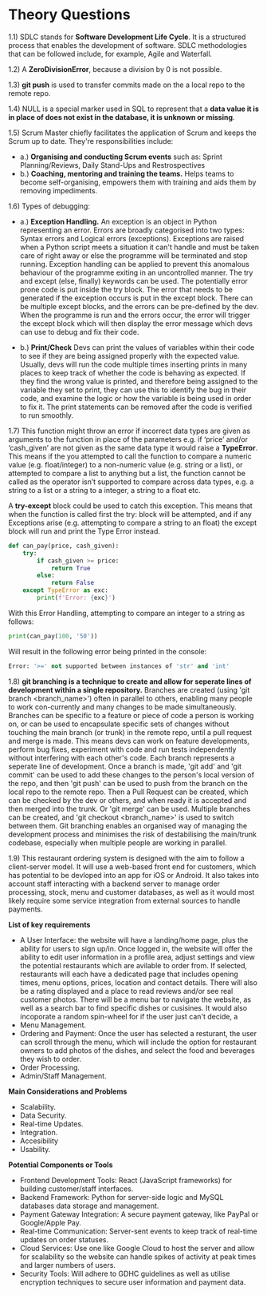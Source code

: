 # Theory Questions

1.1) SDLC stands for __Software Development Life Cycle__. It is a structured process that enables the development of software. SDLC methodologies that can be followed include, for example, Agile and Waterfall.

1.2) A __ZeroDivisionError__, because a division by 0 is not possible.

1.3) __git push__ is used to transfer commits made on the a local repo to the remote repo.

1.4) NULL is a special marker used in SQL to represent that a __data value it is in place of does not exist in the database, it is unknown or missing__.

1.5)	Scrum Master chiefly facilitates the application of Scrum and keeps the Scrum up to date. They're responsibilities include: 

- a.) __Organising and conducting Scrum events__ such as: Sprint Planning/Reviews, Daily Stand-Ups and Restrospectives
- b.) __Coaching, mentoring and training the teams.__ Helps teams to become self-organising, empowers them with training and aids them by removing impediments. 

1.6) Types of debugging:

- a.) __Exception Handling.__ An exception is an object in Python representing an error. Errors are broadly categorised into two types: Syntax errors and Logical errors (exceptions). Exceptions are raised when a Python script meets a situation it can't handle and must be taken care of right away or else the programme will be terminated and stop running. Exception handling can be applied to prevent this anomalous behaviour of the programme exiting in an uncontrolled manner. The try and except (else, finally) keywords can be used. The potentially error prone code is put inside the try block. The error that needs to be generated if the exception occurs is put in the except block. There can be multiple except blocks, and the errors can be pre-defined by the dev. When the programme is run and the errors occur, the error will trigger the except block which will then display the error message which devs can use to debug and fix their code.

- b.) __Print/Check__ Devs can print the values of variables within their code to see if they are being assigned properly with the expected value. Usually, devs will run the code multiple times inserting prints in many places to keep track of whether the code is behaving as expected. If they find the wrong value is printed, and therefore being assigned to the variable they set to print, they can use this to identify the bug in their code, and examine the logic or how the variable is being used in order to fix it. The print statements can be removed after the code is verified to run smoothly.

1.7)	This function might throw an error if incorrect data types are given as arguments to the function in place of the parameters e.g. if ‘price’ and/or ‘cash_given’ are not given as the same data type it would raise a __TypeError__. This means if the you attempted to call the function to compare a numeric value (e.g. float/integer) to a non-numeric value (e.g. string or a list), or attempted to compare a list to anything but a list, the function cannot be called as the operator isn’t supported to compare across data types, e.g. a string to a list or a string to a integer, a string to a float etc. 

A __try-except__ block could be used to catch this exception. This means that when the function is called first the try: block will be attempted, and if any Exceptions arise (e.g. attempting to compare a string to an float) the except block will run and print the Type Error instead.

```python
def can_pay(price, cash_given):
    try:
        if cash_given >= price:
            return True
        else:
            return False
    except TypeError as exc:
        print(f'Error: {exc}')
```
With this Error Handling, attempting to compare an integer to a string as follows:
```python
print(can_pay(100, '50'))
```
Will result in the following error being printed in the console:
```python
Error: '>=' not supported between instances of 'str' and 'int'
```

1.8) __git branching is a technique to create and allow for seperate lines of development within a single repository.__ Branches are created (using 'git branch <branch_name>') often in parallel  to others, enabling many people to work con-currently and many changes to be made simultaneously. Branches can be specific to a feature or piece of code a person is working on, or can be used to encapsulate specific sets of changes without touching the main branch (or trunk) in the remote repo, until a pull request and merge is made. This means devs can work on feature developments, perform bug fixes, experiment with code and run tests independently without interfering with each other's code. Each branch represents a seperate line of development. Once a branch is made, 'git add' and 'git commit' can be used to add these changes to the person's local version of the repo, and then 'git push' can be used to push from the branch on the local repo to the remote repo. Then a Pull Request can be created, which can be checked by the dev or others, and when ready it is accepted and then merged into the trunk. Or 'git merge' can be used. Multiple branches can be created, and 'git checkout <branch_name>' is used to switch between them. Git branching enables an organised way of managing the development process and minimises the risk of destabilising the main/trunk codebase, especially when multiple people are working in parallel.

1.9)
 This restaurant ordering system is designed with the aim to follow a client-server model. It will use a web-based front end for customers, which has potential to be devloped into an app for iOS or Android. It also takes into account staff interacting with a backend server to manage order processing, stock, menu and customer databases, as well as it would most likely require some service integration from external sources to handle payments. 

__List of key requirements__
- A User Interface: the website will have a landing/home page, plus the ability for users to sign up/in. Once logged in, the website will offer the ability to edit user information in a profile area, adjust settings and view the potential restaurants which are avilable to order from. If selected, restaurants will each have a dedicated page that includes opening times, menu options, prices, location and contact details. There will also be a rating displayed and a place to read reviews and/or see real customer photos. There will be a menu bar to navigate the website, as well as a search bar to find specific dishes or cusisines. It would also incoporate a random spin-wheel for if the user just can't decide, a
- Menu Management.
- Ordering and Payment: Once the user has selected a resturant, the user can scroll through the menu, which will include the option for restaurant owners to add photos of the dishes, and select the food and beverages they wish to order.
- Order Processing.
- Admin/Staff Management.

__Main Considerations and Problems__
- Scalability.
- Data Security.
- Real-time Updates.
- Integration.
- Accesibility
- Usability.

__Potential Components or Tools__
- Frontend Development Tools: React (JavaScript frameworks) for building customer/staff interfaces.
- Backend Framework: Python for server-side logic and MySQL databases data storage and management.
- Payment Gateway Integration: A secure payment gateway, like PayPal or Google/Apple Pay.
- Real-time Communication: Server-sent events to keep track of real-time updates on order statuses.
- Cloud Services: Use one like Google Cloud to host the server and allow for scalability so the website can handle spikes of activity at peak times and larger numbers of users.
- Security Tools: Will adhere to GDHC guidelines as well as utilise encryption techniques to secure user information and payment data.